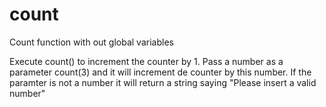 # count
Count function with out global variables

Execute count() to increment the counter by 1.
Pass a number as a parameter count(3) and it will increment de counter by this number.
If the paramter is not a number it will return a string saying "Please insert a valid number"
